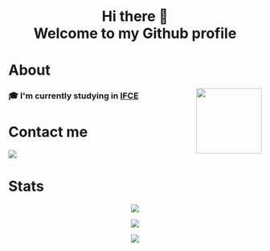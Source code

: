 <h1 align=center>Hi there 👋 <br/> Welcome to my Github profile </h1>

# About

<img  align="right" width="130" height="auto" src="https://media3.giphy.com/media/v1.Y2lkPTc5MGI3NjExMHVnaHdwbG12dnAzdWI4dG9xODI2MndoenYwZ2V4cGlvcW12azVoYiZlcD12MV9pbnRlcm5hbF9naWZfYnlfaWQmY3Q9cw/0Gn3SjODrZCyi6qCsp/giphy.webp">

### 🎓 I'm currently studying in [IFCE](https://ifce.edu.br/maracanau)


<h1 align=start>Contact me</h1>
<p>
  <!---Linkedin Badge-->
    <a href="[https://www.linkedin.com/in/josinaldo-j%C3%BAnior/](https://www.linkedin.com/in/lucas-dos-santos-barboza-006918184/)" target="_blank"><img src="https://img.shields.io/badge/-Linkedin-0077B5?style=flat-square&logo=Linkedin&logoColor=white&link=https://www.linkedin.com/in/josinaldo-j%C3%BAnior/"/></a>
</p>

<h1 align=start>Stats</h1>

<p align=center> <a href="#"><img src="https://github-profile-trophy.vercel.app/?username=luccon&theme=dracula"/></a></p>
<p align=center> <a href="#"><img src="https://github-readme-stats.vercel.app/api?username=luccon&show_icons=true&theme=dracula" /></a> </p>
<p align=center> <a href="#"><img src="https://github-readme-stats.vercel.app/api/top-langs/?username=luccon&layout=compact&theme=dracula" /></a>
